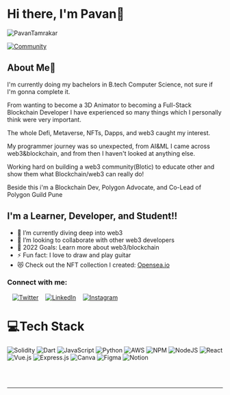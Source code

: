 # Hi there, I'm Pavan👋
<p align="left"> <img src="https://komarev.com/ghpvc/?username=PavanTamrakar&label=Views&color=blue&style=plastic" alt="PavanTamrakar" /> </p>

[![Community](https://img.shields.io/badge/Community-%230077B5.svg?logo=linkedin&logoColor=white)](https://www.linkedin.com/company/blotic/mycompany/)

## About Me🚀

I'm currently doing my bachelors in B.tech Computer Science, not sure if I'm gonna complete it.

From wanting to become a 3D Animator to becoming a Full-Stack Blockchain Developer I have experienced so many things which I personally think were very important.

The whole Defi, Metaverse, NFTs, Dapps, and web3 caught my interest.

My programmer journey was so unexpected, from AI&ML I came across web3&blockchain, and from then I haven't looked at anything else.

Working hard on building a web3 community(Blotic) to educate other and show them what Blockchain/web3 can really do!

Beside this i'm a Blockchain Dev, Polygon Advocate, and Co-Lead of Polygon Guild Pune

## I'm a Learner, Developer, and Student!!

- 🌱 I’m currently diving deep into web3 
- 👯 I’m looking to collaborate with other web3 developers
- 🥅 2022 Goals: Learn more about web3/blockchain
- ⚡ Fun fact: I love to draw and play guitar
- 😻 Check out the NFT collection I created: [Opensea.io](https://opensea.io/YoungMonk)

### Connect with me:

&nbsp;&nbsp;
[![Twitter](https://img.shields.io/badge/Twitter-%231DA1F2.svg?logo=Twitter&logoColor=white)](https://twitter.com/PavanT28)
&nbsp;&nbsp;
[![LinkedIn](https://img.shields.io/badge/LinkedIn-%230077B5.svg?logo=linkedin&logoColor=white)](https://www.linkedin.com/in/pavan-tamrakar-38053220a/)
&nbsp;&nbsp;
[![Instagram](https://img.shields.io/badge/Instagram-%23E4405F.svg?logo=Instagram&logoColor=white)](https://instagram.com/thepavantamrakar)

# 💻Tech Stack
![Solidity](https://img.shields.io/badge/Solidity-%23363636.svg?style=for-the-badge&logo=solidity&logoColor=white) ![Dart](https://img.shields.io/badge/dart-%230175C2.svg?style=for-the-badge&logo=dart&logoColor=white) ![JavaScript](https://img.shields.io/badge/javascript-%23323330.svg?style=for-the-badge&logo=javascript&logoColor=%23F7DF1E) ![Python](https://img.shields.io/badge/python-3670A0?style=for-the-badge&logo=python&logoColor=ffdd54) ![AWS](https://img.shields.io/badge/AWS-%23FF9900.svg?style=for-the-badge&logo=amazon-aws&logoColor=white) ![NPM](https://img.shields.io/badge/NPM-%23000000.svg?style=for-the-badge&logo=npm&logoColor=white) ![NodeJS](https://img.shields.io/badge/node.js-6DA55F?style=for-the-badge&logo=node.js&logoColor=white) ![React](https://img.shields.io/badge/react-%2320232a.svg?style=for-the-badge&logo=react&logoColor=%2361DAFB) ![Vue.js](https://img.shields.io/badge/vuejs-%2335495e.svg?style=for-the-badge&logo=vuedotjs&logoColor=%234FC08D) ![Express.js](https://img.shields.io/badge/express.js-%23404d59.svg?style=for-the-badge&logo=express&logoColor=%2361DAFB) ![Canva](https://img.shields.io/badge/Canva-%2300C4CC.svg?style=for-the-badge&logo=Canva&logoColor=white)	![Figma](https://img.shields.io/badge/figma-%23F24E1E.svg?style=for-the-badge&logo=figma&logoColor=white) ![Notion](https://img.shields.io/badge/Notion-%23000000.svg?style=for-the-badge&logo=notion&logoColor=white)

<br />
<br />

---
